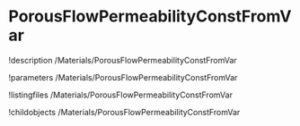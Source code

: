 <!-- MOOSE Documentation Stub: Remove this when content is added. -->

# PorousFlowPermeabilityConstFromVar
!description /Materials/PorousFlowPermeabilityConstFromVar

!parameters /Materials/PorousFlowPermeabilityConstFromVar

!listingfiles /Materials/PorousFlowPermeabilityConstFromVar

!childobjects /Materials/PorousFlowPermeabilityConstFromVar
